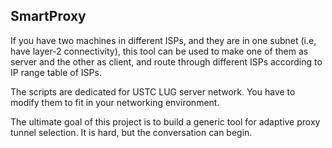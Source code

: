SmartProxy
----------

If you have two machines in different ISPs, and they are in one subnet (i.e, have layer-2 connectivity), this tool can be used to make one of them as server and the other as client, and route through different ISPs according to IP range table of ISPs.

The scripts are dedicated for USTC LUG server network. You have to modify them to fit in your networking environment.

The ultimate goal of this project is to build a generic tool for adaptive proxy tunnel selection. It is hard, but the conversation can begin.
